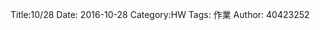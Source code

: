 Title:10/28
Date: 2016-10-28 
Category:HW
Tags: 作業
Author: 40423252



<!-- PELICAN_END_SUMMARY -->


